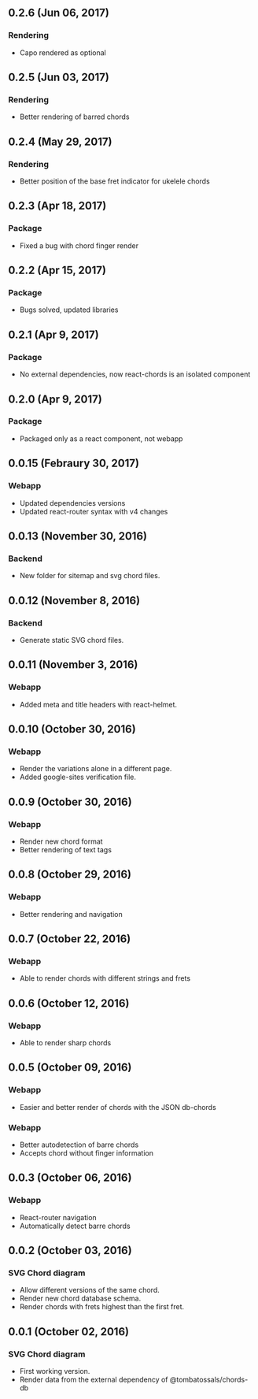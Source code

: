 ## 0.2.6 (Jun 06, 2017)

### Rendering

* Capo rendered as optional 

## 0.2.5 (Jun 03, 2017)

### Rendering

* Better rendering of barred chords

## 0.2.4 (May 29, 2017)

### Rendering

* Better position of the base fret indicator for ukelele chords

## 0.2.3 (Apr 18, 2017)

### Package

* Fixed a bug with chord finger render

## 0.2.2 (Apr 15, 2017)

### Package

* Bugs solved, updated libraries

## 0.2.1 (Apr 9, 2017)

### Package

* No external dependencies, now react-chords is an isolated component

## 0.2.0 (Apr 9, 2017)

### Package

* Packaged only as a react component, not webapp

## 0.0.15 (Febraury 30, 2017)

### Webapp

* Updated dependencies versions
* Updated react-router syntax with v4 changes

## 0.0.13 (November 30, 2016)

### Backend

* New folder for sitemap and svg chord files.

## 0.0.12 (November 8, 2016)

### Backend

* Generate static SVG chord files.

## 0.0.11 (November 3, 2016)

### Webapp

* Added meta and title headers with react-helmet.

## 0.0.10 (October 30, 2016)

### Webapp

* Render the variations alone in a different page.
* Added google-sites verification file.

## 0.0.9 (October 30, 2016)

### Webapp

* Render new chord format
* Better rendering of text tags

## 0.0.8 (October 29, 2016)

### Webapp

* Better rendering and navigation

## 0.0.7 (October 22, 2016)

### Webapp

* Able to render chords with different strings and frets

## 0.0.6 (October 12, 2016)

### Webapp

* Able to render sharp chords

## 0.0.5 (October 09, 2016)

### Webapp

* Easier and better render of chords with the JSON db-chords

### Webapp

* Better autodetection of barre chords
* Accepts chord without finger information

## 0.0.3 (October 06, 2016)

### Webapp

* React-router navigation
* Automatically detect barre chords

## 0.0.2 (October 03, 2016)

### SVG Chord diagram

* Allow different versions of the same chord.
* Render new chord database schema.
* Render chords with frets highest than the first fret.

## 0.0.1 (October 02, 2016)

### SVG Chord diagram

* First working version.
* Render data from the external dependency of @tombatossals/chords-db
